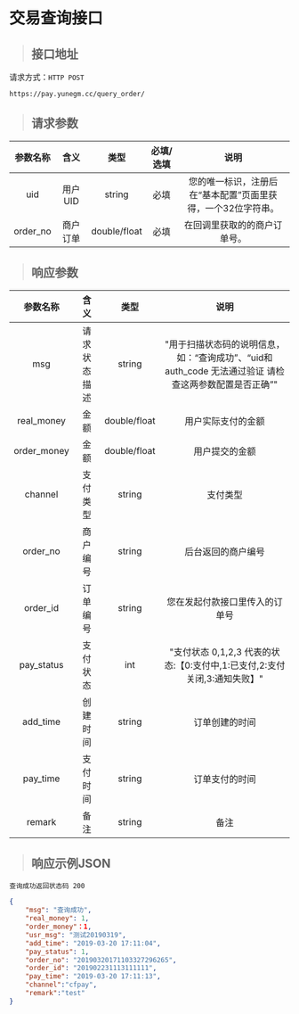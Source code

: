 # 交易查询接口

> ## 接口地址

请求方式：`HTTP POST`

    https://pay.yunegm.cc/query_order/

>## 请求参数

参数名称|含义|类型|必填/选填|说明
:--:|:--:|:--:|:--:|:--:
uid|用户UID|string|必填|您的唯一标识，注册后在“基本配置”页面里获得，一个32位字符串。
order_no|商户订单|double/float|必填|在回调里获取的的商户订单号。

>## 响应参数

参数名称|含义|类型|说明
:--:|:--:|:--:|:--:
msg|请求状态描述|string|"用于扫描状态码的说明信息，如：“查询成功”、“uid和auth_code 无法通过验证 请检查这两参数配置是否正确”"
real_money|金额|double/float|用户实际支付的金额
order_money|金额|double/float|用户提交的金额
channel|支付类型|string|支付类型
order_no|商户编号|string|后台返回的商户编号
order_id|订单编号|string|您在发起付款接口里传入的订单号
pay_status|支付状态|int|"支付状态 0,1,2,3 代表的状态:【0:支付中,1:已支付,2:支付关闭,3:通知失败】"
add_time|创建时间|string|订单创建的时间
pay_time|支付时间|string|订单支付的时间
remark|备注|string|备注

>## 响应示例JSON
    查询成功返回状态码 200
```json
{
    "msg": "查询成功",
    "real_money": 1,
    "order_money"：1,
    "usr_msg": "测试20190319",
    "add_time": "2019-03-20 17:11:04",
    "pay_status": 1,
    "order_no": "20190320171103327296265",
    "order_id": "201902231113111111",
    "pay_time": "2019-03-20 17:11:13",
    "channel":"cfpay",
    "remark":"test"
}
```







